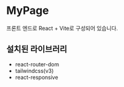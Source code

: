 # MyPage
프론트 엔드로 React + Vite로 구성되어 있습니다.
## 설치된 라이브러리
- react-router-dom
- tailwindcss(v3)
- react-responsive
